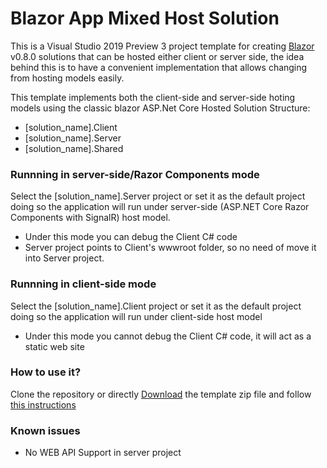 # Blazor App Mixed Host Solution

This is a Visual Studio 2019 Preview 3 project template for creating [Blazor](http://blazor.net) v0.8.0 solutions that can be hosted either client or server side, the idea behind this is to have a convenient implementation that allows changing from hosting models easily.

This template implements both the client-side and server-side hoting models using the classic blazor ASP.Net Core Hosted Solution Structure:

- [solution_name].Client
- [solution_name].Server
- [solution_name].Shared


### Runnning in server-side/Razor Components mode

Select the [solution_name].Server project or set it as the default project doing so the application will run under server-side (ASP.NET Core Razor Components with SignalR) host model. 

- Under this mode you can debug the Client C# code
- Server project points to Client's wwwroot folder, so no need of move it into Server project.

### Runnning in client-side mode

Select the [solution_name].Client project or set it as the default project doing so the application will run under client-side host model

- Under this mode you cannot debug the Client C# code, it will act as a static web site


### How to use it?

Clone the repository or directly [Download](https://github.com/Pegazux/Blazor-App-Mixed-Host-Solution/blob/master/Blazor%20App%20Mixed%20Host%20Solution/Blazor%20App%20Mixed%20Host%20Solution.zip?raw=true) the template zip file and follow [this instructions](https://docs.microsoft.com/en-us/visualstudio/ide/how-to-locate-and-organize-project-and-item-templates?view=vs-2019#user-templates)


### Known issues

- No WEB API Support in server project